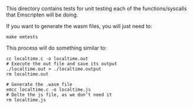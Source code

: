 This directory contains tests for unit testing each of the functions/syscalls that Emscripten will be doing.

If you want to generate the wasm files, you will just need to:

```
make emtests
```

This process will do something similar to:

```
cc localtime.c -o localtime.out
# Execute the out file and save its output
./localtime.out > ./localtime.output
rm localtime.out

# Generate the .wasm file
emcc localtime.c -o localtime.js
# Delte the js file, as we don't need it
rm localtime.js
```
